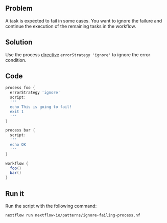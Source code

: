 ## Problem 

A task is expected to fail in some cases. You want to ignore the failure and continue the execution of the remaining tasks in the workflow. 

## Solution

Use the process [directive](https://www.nextflow.io/docs/latest/process.html#errorstrategy) `errorStrategy 'ignore'` to ignore the error condition. 

## Code 

```groovy
process foo {
  errorStrategy 'ignore'
  script:
  '''
  echo This is going to fail!
  exit 1
  '''
}  

process bar {
  script:
  '''
  echo OK
  '''
}

workflow {
  foo()
  bar()
}
```

## Run it 

Run the script with the following command: 

```bash
nextflow run nextflow-io/patterns/ignore-failing-process.nf 
```
